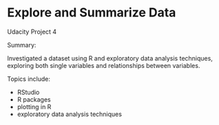 Explore and Summarize Data
==============
Udacity Project 4

Summary:

Investigated a dataset using R and exploratory data analysis techniques, exploring both single variables and relationships between variables.

Topics include:

- RStudio
- R packages
- plotting in R
- exploratory data analysis techniques
